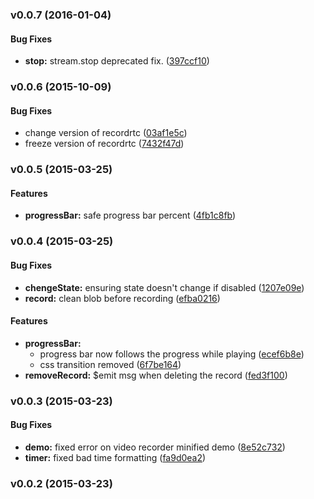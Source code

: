 <a name="v0.0.7"></a>
### v0.0.7 (2016-01-04)


#### Bug Fixes

* **stop:** stream.stop deprecated fix. ([397ccf10](git@github.com:ef-ctx/ng.cx.recorder/commit/397ccf102ec3a43181548dcb9ed61968b0806c72))

<a name="v0.0.6"></a>
### v0.0.6 (2015-10-09)


#### Bug Fixes

* change version of recordrtc ([03af1e5c](git@github.com:ef-ctx/ng.cx.recorder/commit/03af1e5c284c99b725a355b90dcf28b5b09dd538))
* freeze version of recordrtc ([7432f47d](git@github.com:ef-ctx/ng.cx.recorder/commit/7432f47d6a93cb45e89361bc9a848abed471fee9))

<a name="v0.0.5"></a>
### v0.0.5 (2015-03-25)


#### Features

* **progressBar:** safe progress bar percent ([4fb1c8fb](git@github.com:ef-ctx/ng.cx.recorder/commit/4fb1c8fb07de9556edd9c9ba9bf5aa7ed7fe6431))

<a name="v0.0.4"></a>
### v0.0.4 (2015-03-25)


#### Bug Fixes

* **chengeState:** ensuring state doesn't change if disabled ([1207e09e](git@github.com:ef-ctx/ng.cx.recorder/commit/1207e09e4b89e7f25a3eec4358557e9d6669bc5a))
* **record:** clean blob before recording ([efba0216](git@github.com:ef-ctx/ng.cx.recorder/commit/efba0216320f0eecfa3bf03ddab96db697ee3f89))


#### Features

* **progressBar:**
  * progress bar now follows the progress while playing ([ecef6b8e](git@github.com:ef-ctx/ng.cx.recorder/commit/ecef6b8e2554bdec67562246e836b43e9df8eac2))
  * css transition removed ([6f7be164](git@github.com:ef-ctx/ng.cx.recorder/commit/6f7be16446c44d18e211dd7349b9ae8ea5ddf308))
* **removeRecord:** $emit msg when deleting the record ([fed3f100](git@github.com:ef-ctx/ng.cx.recorder/commit/fed3f100b091b75d77a5bb988a5cd7a63259fc5f))

<a name="v0.0.3"></a>
### v0.0.3 (2015-03-23)


#### Bug Fixes

* **demo:** fixed error on video recorder minified demo ([8e52c732](git@github.com:ef-ctx/ng.cx.recorder/commit/8e52c73279abafc74f7ac20c439fa5ef2d78c801))
* **timer:** fixed bad time formatting ([fa9d0ea2](git@github.com:ef-ctx/ng.cx.recorder/commit/fa9d0ea277e41be3cfc76fc4968f2a0c96fcf987))

<a name="v0.0.2"></a>
### v0.0.2 (2015-03-23)
